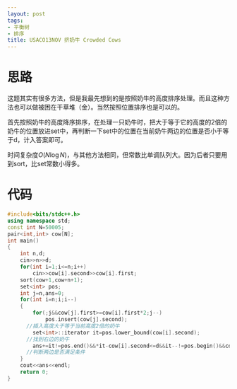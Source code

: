 ```yaml
---
layout: post
tags:
- 平衡树
- 排序
title: USACO13NOV 挤奶牛 Crowded Cows
---
```


# 思路

这题其实有很多方法，但是我最先想到的是按照奶牛的高度排序处理。而且这种方法也可以做被困在干草堆（金）。当然按照位置排序也是可以的。

首先按照奶牛的高度降序排序，在处理一只奶牛时，把大于等于它的高度的2倍的奶牛的位置放进set中，再判断一下set中的位置在当前奶牛两边的位置是否小于等于d，计入答案即可。

时间复杂度$O(N\log N)$，与其他方法相同，但常数比单调队列大。因为后者只要用到sort，比set常数小得多。

 <!-- more -->

# 代码

```cpp
#include<bits/stdc++.h>
using namespace std;
const int N=50005;
pair<int,int> cow[N];
int main()
{
	int n,d;
	cin>>n>>d;
	for(int i=1;i<=n;i++)
		cin>>cow[i].second>>cow[i].first;
	sort(cow+1,cow+n+1);
	set<int> pos;
	int j=n,ans=0;
	for(int i=n;i;i--)
	{
		for(;j&&cow[j].first>=cow[i].first*2;j--)
			pos.insert(cow[j].second);
      //插入高度大于等于当前高度2倍的奶牛
		set<int>::iterator it=pos.lower_bound(cow[i].second);
      //找到右边的奶牛
		ans+=it!=pos.end()&&*it-cow[i].second<=d&&it--!=pos.begin()&&cow[i].second-*it<=d;
      //判断两边是否满足条件
	}
	cout<<ans<<endl;
	return 0;
}
```

